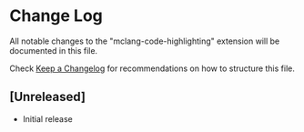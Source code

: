 # Change Log

All notable changes to the "mclang-code-highlighting" extension will be documented in this file.

Check [Keep a Changelog](http://keepachangelog.com/) for recommendations on how to structure this file.

## [Unreleased]

- Initial release